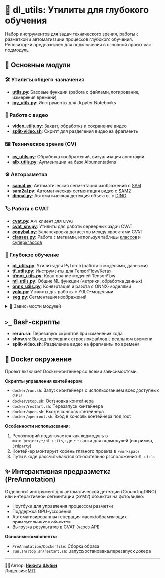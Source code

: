 # 🧠 dl_utils: Утилиты для глубокого обучения

Набор инструментов для задач технического зрения, работы с разметкой и автоматизации процессов глубокого обучения. Репозиторий предназначен для подключения в основной проект как подмодуль.

## 🧩 Основные модули

### 🛠️ Утилиты общего назначения
- **[utils.py](./docs/utils.md "Перейти к документации")**: Базовые функции (работа с файлами, логирование, измерения времени)
- **[ipy_utils.py](./docs/ipy_utils.md "Перейти к документации")**: Инструменты для Jupyter Notebooks

### 🎥 Работа с видео
- **[video_utils.py](./docs/video_utils.md "Перейти к документации")**: Захват, обработка и сохранение видео
- **[split-video.sh](./docs/split_video.md "Перейти к документации")**: Скрипт для разделения видео на фрагменты

### 🖼️ Техническое зрение (CV)
- **[cv_utils.py](./docs/cv_utils.md "Перейти к документации")**: Обработка изображений, визуализация аннотаций
- **[alb_utils.py](./docs/alb_utils.md "Перейти к документации")**: Аугментации на базе Albumentations

### ⚙️ Авторазметка
- **[samal.py](./docs/samal.md "Перейти к документации")**: Автоматическая сегментация изображений с [SAM](https://github.com/facebookresearch/segment-anything "Перейти к репозиторию")
- **[sam2al.py](./docs/sam2al.md "Перейти к документации")**: Автоматическая сегментация видео с [SAM2](https://github.com/facebookresearch/sam2 "Перейти к репозиторию")
- **[dinoal.py](./docs/dinoal.md "Перейти к документации")**: Автоматическая детекция объектов с [DINO](https://github.com/IDEA-Research/GroundingDINO "Перейти к репозиторию")

### 🏷️ Работа с CVAT
- **[cvat.py](./docs/cvat.md "Перейти к документации")**: API клиент для CVAT
- **[cvat_srv.py](./docs/cvat_srv.md "Перейти к документации")**: Утилиты для работы серверных задач CVAT
- **[copybal.py](./docs/copybal.md "Перейти к документации")**: Балансировка датасетов между проектами CVAT
- **[classes.py](./docs/classes.md "Перейти к документации")**: Работа с метками, используя таблицы [классов](classes_template.xlsx "перейти к примеру файла") и [суперклассов](superclasses_template.xlsx "перейти к примеру файла")

### 🤖 Глубокое обучение
- **[pt_utils.py](./docs/pt_utils.md "Перейти к документации")**: Утилиты для PyTorch (работа с моделями, данными)
- **[tf_utils.py](./docs/tf_utils.md "Перейти к документации")**: Инструменты для TensorFlow/Keras
- **[tfmot_utils.py](./docs/tfmot_utils.md "Перейти к документации")**: Квантование моделей TensorFlow
- **[ml_utils.py](./docs/ml_utils.md "Перейти к документации")**: Общие ML функции (метрики, обработка данных)
- **[onnx_utils.py](./docs/onnx_utils.md "Перейти к документации")**: Конвертация и работа с ONNX-моделями
- **[yolo.py](./docs/yolo.md "Перейти к документации")**: Утилиты для работы с YOLO-моделями
- **[seg.py](./docs/seg.md "Перейти к документации")**: Сегментация изображений

<details>
<summary>🔄 Зависимости модулей</summary>

```mermaid
graph RL;
    node_0[pt_utils];
    node_1[copybal];
    node_2[seg];
    node_3[sam2al];
    node_4[alb_utils];
    node_5[ipy_utils];
    node_6[tf_utils];
    node_7[video_utils];
    node_8[cvat_srv];
    node_9[cvat];
    node_10[yolo];
    node_11[onnx_utils];
    node_12[cv_utils];
    node_13[samal];
    node_14[tfmot_utils];
    node_15[keras_utils];
    node_17[classes];
    node_16[dinoal];
    node_18[utils];
    node_19[ml_utils];
    %% Выравнивание стоков на одном уровне
    subgraph SinkGroup [ ]
        direction LR
        node_0
        node_18
    end
    style SinkGroup fill:none,stroke:none;
    node_1 --> node_18;
    node_2 --> node_9;
    node_3 --> node_13;
    node_4 --> node_18;
    node_5 --> node_9;
    node_6 --> node_4;
    node_7 --> node_18;
    node_8 --> node_9;
    node_9 --> node_7;
    node_9 --> node_12;
    node_10 --> node_1;
    node_10 --> node_19;
    node_10 --> node_9;
    node_11 --> node_19;
    node_12 --> node_18;
    node_13 --> node_0;
    node_13 --> node_9;
    node_14 --> node_15;
    node_15 --> node_18;
    node_16 --> node_0;
    node_16 --> node_9;
    node_17 --> node_18;
    node_19 --> node_18;
```
</details>

## `>_` Bash-скрипты
- **rerun.sh**: Перезапуск скриптов при изменении кода
- **show.sh**: Вывод последних строк локфайлов в реальном времени
- **split-video.sh**: Разделение видео на фрагменты по времени

## 🐳 Docker окружение
Проект включает Docker-контейнер со всеми зависимостями.

**Скрипты управления контейнером:**
- `docker/run.sh`: Запуск контейнера с использованием всех доступных GPU
- `docker/stop.sh`: Остановка контейнера
- `docker/restart.sh`: Перезапуск контейнера
- `docker/open.sh`: Вход в консоль контейнера
- `docker/openroot.sh`: Вход в консоль контейнера под root

**Особенности использования:**
1. Репозиторий подключается как подмодуль в `main_project/*/dl_utils`, где `*` - папка для подмодулей (например, `3rdparty`)
1. Контейнер монтирует корень главного проекта в `/workspace`
1. Пути в коде рассчитываются относительно расположения `dl_utils`

## ✨ Интерактивная предразметка (PreAnnotation)
Отдельный инструмент для автоматической детекции (GroundingDINO) или интерактивной сегментации (SAM2) объектов на  фото/видео:
- Ноутбуки для управления процессом разметки
- Поддержка GPU-ускорения
- Автоматизированная генерация масок/обрамляющих прямоугольников объектов
- Выгрузка результатов в CVAT (через API)

**Основные компоненты:**
- `PreAnnotation/Dockerfile`: Сборка образа
- `run.sh`/`stop.sh`/`restart.sh`: Запуск/остановака/перезапуск докера

---
👨‍💻Автор: **[Никита](https://disk.yandex.ru/i/2HfPHtSlAJJuyQ "см. резюме") [Шубин](https://disk.yandex.ru/i/BxSVPalOlTq4GA "my Curriculum vitae")**  
Лицензия: [MIT](./LICENSE)

